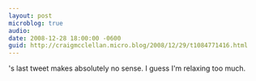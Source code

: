 ```yaml
---
layout: post
microblog: true
audio: 
date: 2008-12-28 18:00:00 -0600
guid: http://craigmcclellan.micro.blog/2008/12/29/t1084771416.html
---
```

's last tweet makes absolutely no sense.  I guess I'm relaxing too much.
